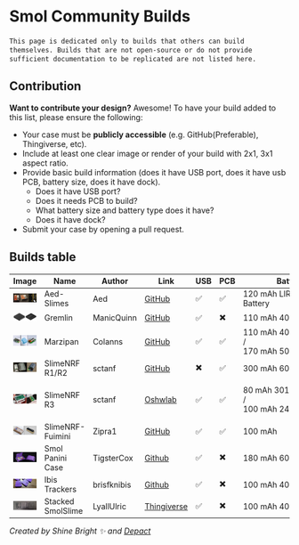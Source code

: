 <link rel="stylesheet" href="smol-slimes.css">

# Smol Community Builds

```admonish info
This page is dedicated only to builds that others can build themselves. Builds that are not open-source or do not provide sufficient documentation to be replicated are not listed here.
```

## Contribution

**Want to contribute your design?** Awesome! To have your build added to this list, please ensure the following:

- Your case must be **publicly accessible** (e.g. GitHub(Preferable), Thingiverse, etc).
- Include at least one clear image or render of your build with 2x1, 3x1 aspect ratio.
- Provide basic build information (does it have USB port, does it have usb PCB, battery size, does it have dock).
  - Does it have USB port?
  - Does it needs PCB to build?
  - What battery size and battery type does it have?
  - Does it have dock?
- Submit your case by opening a pull request.

## Builds table

<table class="community-builds-table table-sort table-arrows">
  <thead>
    <tr>
      <th class="disable-sort">Image</th>
      <th class="onload-sort">Name</th>
      <th>Author</th>
      <th>Link</th>
      <th>USB</th>
      <th>PCB</th>
      <th>Battery</th>
      <th>Dock</th>
    </tr>
  </thead>
  <tbody>
    <tr>
      <td class="case-image" data-label="Image">
        <img
          src="https://raw.githubusercontent.com/Aed-1/Aed-Slimes/refs/heads/main/img/Aed-Slime.png"
          loading="lazy"
        />
      </td>
      <td class="case-name" data-label="Name">Aed-Slimes</td>
      <td class="case-author" data-label="Author">Aed</td>
      <td class="case-link" data-label="Link">
        <a href="https://github.com/Aed-1/Aed-Slimes">GitHub</a>
      </td>
      <td class="case-usb" data-label="USB">✅</td>
      <td class="case-pcb" data-label="PCB">✅</td>
      <td class="case-battery" data-label="Battery">
        <div class="tooltip-text-container">
          120 mAh
          <span class="tooltip-text">LIR2450 Battery</span>
        </div>
      </td>
      <td class="case-dock" data-label="Dock">✖️</td>
    </tr>
    <tr>
      <td class="case-image" data-label="Image">
        <img
          src="https://raw.githubusercontent.com/ManicQuinn/SlimeVR-Gremlin/refs/heads/main/photos/GremlinTrackers.png"
          loading="lazy"
        />
      </td>
      <td class="case-name" data-label="Name">Gremlin</td>
      <td class="case-author" data-label="Author">ManicQuinn</td>
      <td class="case-link" data-label="Link">
        <a href="https://github.com/ManicQuinn/SlimeVR-Gremlin">GitHub</a>
      </td>
      <td class="case-usb" data-label="USB">✅</td>
      <td class="case-pcb" data-label="PCB">✖️</td>
      <td class="case-battery" data-label="Battery">
        <div class="tooltip-text-container">
          110 mAh
          <span class="tooltip-text">401230 Battery</span>
        </div>
      </td>
      <td class="case-dock" data-label="Dock">✖️</td>
    </tr>
    <tr>
      <td class="case-image" data-label="Image">
        <img
          src="assets/Marzipan-Case-By-Colanns.png"
          loading="lazy"
        />
      </td>
      <td class="case-name" data-label="Name">Marzipan</td>
      <td class="case-author" data-label="Author">Colanns</td>
      <td class="case-link" data-label="Link">
        <a href="https://github.com/colasama/Marzipan">GitHub</a>
      </td>
      <td class="case-usb" data-label="USB">✅</td>
      <td class="case-pcb" data-label="PCB">✅</td>
      <td class="case-battery" data-label="Battery" style="white-space: nowrap">
        <div class="tooltip-text-container">
          110 mAh
          <span class="tooltip-text">401230 Battery</span>
        </div>
        /
        <div class="tooltip-text-container">
          170 mAh
          <span class="tooltip-text">501230 Battery</span>
        </div>
      </td>
      <td class="case-dock" data-label="Dock">✖️</td>
    </tr>
    <tr>
      <td class="case-image" data-label="Image">
        <img
          src="assets/SlimeNRF-R1&R2-by-sctanf.jpg"
          loading="lazy"
        />
      </td>
      <td class="case-name" data-label="Name">SlimeNRF R1/R2</td>
      <td class="case-author" data-label="Author">sctanf</td>
      <td class="case-link" data-label="Link">
        <a href="https://github.com/SlimeVR/SlimeVR-Tracker-nRF-PCB">GitHub</a>
      </td>
      <td class="case-usb" data-label="USB">✖️</td>
      <td class="case-pcb" data-label="PCB">✅</td>
      <td class="case-battery" data-label="Battery">
        <div class="tooltip-text-container">
          300 mAh
          <span class="tooltip-text">601230 Battery</span>
        </div>
      </td>
      <td class="case-dock" data-label="Dock">✅</td>
    </tr>
    <tr>
      <td class="case-image" data-label="Image">
        <img
          src="assets/SlimeNRF-R3-by-sctanf.webp"
          loading="lazy"
        />
      </td>
      <td class="case-name" data-label="Name">SlimeNRF R3</td>
      <td class="case-author" data-label="Author">sctanf</td>
      <td class="case-link" data-label="Link">
        <a href="https://oshwlab.com/sctanf/slimenrf3">Oshwlab</a>
      </td>
      <td class="case-usb" data-label="USB">✅</td>
      <td class="case-pcb" data-label="PCB">✅</td>
      <td class="case-battery" data-label="Battery" style="white-space: nowrap;">
        <div class="tooltip-text-container">80 mAh
          <span class="tooltip-text">301230 Battery</span>
        </div>
        /
        <div class="tooltip-text-container">100 mAh
          <span class="tooltip-text">242030 Battery</span>
        </div>
      </td>
      <td class="case-dock" data-label="Dock">
        <div class="tooltip-text-container">✅
          <span class="tooltip-text">Use SlimeNRF R1/R2 dock.</span>
        </div>
      </td>
    </tr>
    <tr>
      <td class="case-image" data-label="Image">
        <img
          src="assets/SlimeNRF-Fuimini-by-Zipra1.webp"
          loading="lazy"
        />
      </td>
      <td class="case-name" data-label="Name">SlimeNRF-Fuimini</td>
      <td class="case-author" data-label="Author">Zipra1</td>
      <td class="case-link" data-label="Link">
        <a href="https://github.com/Zipra1/SlimeNRF-Fuimini">GitHub</a>
      </td>
      <td class="case-usb" data-label="USB">✅</td>
      <td class="case-pcb" data-label="PCB">✅</td>
      <td class="case-battery" data-label="Battery">100 mAh</td>
      <td class="case-dock" data-label="Dock">✅</td>
    </tr>
    <tr>
      <td class="case-image" data-label="Image">
        <img
          src="assets/Smol-Panini-Case-by-TigsterCox.webp"
          loading="lazy"
        />
      </td>
      <td class="case-name" data-label="Name">Smol Panini Case</td>
      <td class="case-author" data-label="Author">TigsterCox</td>
      <td class="case-link" data-label="Link">
        <a href="https://github.com/TigsterCox/Smol-Panini-Case/">Github</a>
      </td>
      <td class="case-usb" data-label="USB">✅</td>
      <td class="case-pcb" data-label="PCB">✖️</td>
      <td class="case-battery" data-label="Battery">
        <div class="tooltip-text-container">
          180 mAh
          <span class="tooltip-text">601230 Battery</span>
        </div>
      </td>
      <td class="case-dock" data-label="Dock">✖️</td>
    </tr>
    <tr>
      <td class="case-image" data-label="Image">
        <img
          src="assets/Ibis Trackers-by-brisfknibis.webp"
          loading="lazy"
        />
      </td>
      <td class="case-name" data-label="Name">Ibis Trackers</td>
      <td class="case-author" data-label="Author">brisfknibis</td>
      <td class="case-link" data-label="Link">
        <a href="https://github.com/brisfknibis/ibis-trackers/">Github</a>
      </td>
      <td class="case-usb" data-label="USB">✅</td>
      <td class="case-pcb" data-label="PCB">✖️</td>
      <td class="case-battery" data-label="Battery">
        <div class="tooltip-text-container">
          100 mAh
          <span class="tooltip-text">401030 Battery</span>
        </div>
      </td>
      <td class="case-dock" data-label="Dock">✖️</td>
    </tr>
    <tr>
      <td class="case-image" data-label="Image">
        <img
          src="assets/Stacked-SmolSlime-by-LyallUlric.png"
          loading="lazy"
        />
      </td>
      <td class="case-name" data-label="Name">Stacked SmolSlime</td>
      <td class="case-author" data-label="Author">LyallUlric</td>
      <td class="case-link" data-label="Link">
        <a href="https://www.thingiverse.com/thing:6941615">Thingiverse</a>
      </td>
      <td class="case-usb" data-label="USB">✅</td>
      <td class="case-pcb" data-label="PCB">✖️</td>
      <td class="case-battery" data-label="Battery">
        <div class="tooltip-text-container">
          100 mAh
          <span class="tooltip-text">401030 Battery</span>
        </div>
      </td>
      <td class="case-dock" data-label="Dock">✖️</td>
    </tr>
  </tbody>
</table>

_Created by Shine Bright ✨ and [Depact](https://github.com/Depact)_